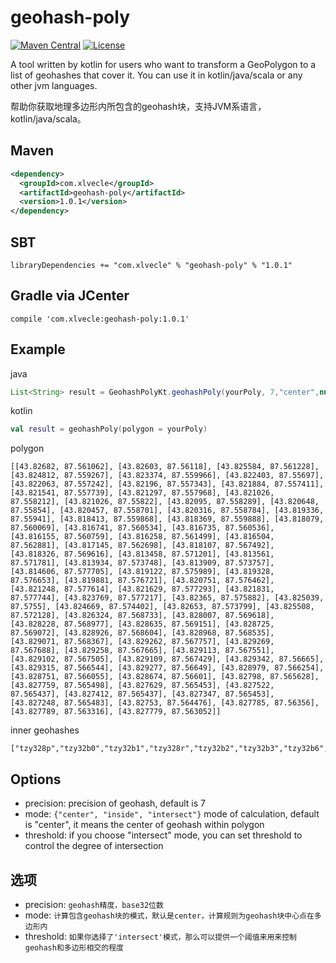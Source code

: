 # geohash-poly

[![Maven Central](https://maven-badges.herokuapp.com/maven-central/com.xlvecle/geohash-poly/badge.svg?style=plastic)](https://maven-badges.herokuapp.com/maven-central/com.xlvecle/geohash-poly)
[![License](https://img.shields.io/badge/license-Apache%202-4EB1BA.svg)](https://www.apache.org/licenses/LICENSE-2.0.html)


A tool written by kotlin for users who want to transform a GeoPolygon to a list of geohashes that cover it.
You can use it in kotlin/java/scala or any other jvm languages. 

帮助你获取地理多边形内所包含的geohash块，支持JVM系语言，kotlin/java/scala。

## Maven
```xml
<dependency>
  <groupId>com.xlvecle</groupId>
  <artifactId>geohash-poly</artifactId>
  <version>1.0.1</version>
</dependency>
```

## SBT
```
libraryDependencies += "com.xlvecle" % "geohash-poly" % "1.0.1"
```

## Gradle via JCenter
```
compile 'com.xlvecle:geohash-poly:1.0.1'
```

## Example
java
```java
List<String> result = GeohashPolyKt.geohashPoly(yourPoly, 7,"center",null);
```

kotlin
```kotlin
val result = geohashPoly(polygon = yourPoly)
```

polygon
```
[[43.82682, 87.561062], [43.82603, 87.56118], [43.825584, 87.561228], [43.824812, 87.559267], [43.823374, 87.559966], [43.822403, 87.55697], [43.822063, 87.557242], [43.82196, 87.557343], [43.821884, 87.557411], [43.821541, 87.557739], [43.821297, 87.557968], [43.821026, 87.558212], [43.821026, 87.55822], [43.82095, 87.558289], [43.820648, 87.55854], [43.820457, 87.558701], [43.820316, 87.558784], [43.819336, 87.55941], [43.818413, 87.559868], [43.818369, 87.559888], [43.818079, 87.560069], [43.816741, 87.560534], [43.816735, 87.560536], [43.816155, 87.560759], [43.816258, 87.561499], [43.816504, 87.562881], [43.817145, 87.562698], [43.818107, 87.567492], [43.818326, 87.569616], [43.813458, 87.571201], [43.813561, 87.571781], [43.813934, 87.573748], [43.813909, 87.573757], [43.814606, 87.577705], [43.819122, 87.575989], [43.819328, 87.576653], [43.819881, 87.576721], [43.820751, 87.576462], [43.821248, 87.577614], [43.821629, 87.577293], [43.821831, 87.577744], [43.823769, 87.577217], [43.82365, 87.575882], [43.825039, 87.5755], [43.824669, 87.574402], [43.82653, 87.573799], [43.825508, 87.572128], [43.826324, 87.568733], [43.828007, 87.569618], [43.828228, 87.568977], [43.828635, 87.569151], [43.828725, 87.569072], [43.828926, 87.568604], [43.828968, 87.568535], [43.829071, 87.568367], [43.829262, 87.567757], [43.829269, 87.567688], [43.829258, 87.567665], [43.829113, 87.567551], [43.829102, 87.567505], [43.829109, 87.567429], [43.829342, 87.56665], [43.829315, 87.566544], [43.829277, 87.56649], [43.828979, 87.566254], [43.828751, 87.566055], [43.828674, 87.56601], [43.82798, 87.565628], [43.827759, 87.565498], [43.827629, 87.565453], [43.827522, 87.565437], [43.827412, 87.565437], [43.827347, 87.565453], [43.827248, 87.565483], [43.82753, 87.564476], [43.827785, 87.56356], [43.827789, 87.563316], [43.827779, 87.563052]]
``` 
inner geohashes
```
["tzy328p","tzy32b0","tzy32b1","tzy328r","tzy32b2","tzy32b3","tzy32b6","tzy32b7","tzy3288","tzy328x","tzy32b8","tzy32b9","tzy32bd","tzy32be","tzy322z","tzy328b","tzy328c","tzy328f","tzy328g","tzy328u","tzy328v","tzy328y","tzy328z","tzy32bb","tzy32bc","tzy32bf","tzy323p","tzy3290","tzy3291","tzy3294","tzy3295","tzy329h","tzy329j","tzy329n","tzy329p","tzy32c0","tzy32c1","tzy32c4","tzy323q","tzy323r","tzy3292","tzy3293","tzy3296","tzy3297","tzy329k","tzy329m","tzy329q","tzy329r","tzy32c2","tzy32c3","tzy32c6","tzy32c7","tzy323t","tzy323w","tzy323x","tzy3298","tzy3299","tzy329d","tzy329e","tzy329s","tzy329t","tzy329w","tzy329x","tzy32c8","tzy32c9","tzy32cd","tzy32ce","tzy323z","tzy329b","tzy329c","tzy329f","tzy329g","tzy329u","tzy329v","tzy329y","tzy329z","tzy32cb","tzy32cc","tzy32cf","tzy326p","tzy32d0","tzy32d1","tzy32d4","tzy32d5","tzy32dh","tzy32dj","tzy32dn","tzy32dp","tzy32f0","tzy32f1","tzy32d2","tzy32d3","tzy32d6","tzy32d7","tzy32dk","tzy32dm","tzy32de","tzy32ds","tzy32dt"]
```

## Options

+ precision: precision of geohash, default is 7 
+ mode: ```{"center", "inside", "intersect"}``` mode of calculation, default is "center", it means the center of geohash within polygon   
+ threshold: if you choose "intersect" mode, you can set threshold to control the degree of intersection
  
## 选项

+ precision: `geohash精度，base32位数`
+ mode: `计算包含geohash块的模式，默认是center，计算规则为geohash块中心点在多边形内`
+ threshold: `如果你选择了'intersect'模式，那么可以提供一个阈值来用来控制geohash和多边形相交的程度`
